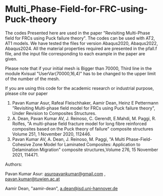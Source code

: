 # Multi_Phase-Field-for-FRC-using-Puck-theory

The codes Presented here are used in the paper "Revisiting Multi-Phase field for FRCs using Puck failure theory". The codes can be used with AT2, AT1 models. We have tested the files for version Abaqus2020, Abaqus2022, Abaqus2024. 
All the material properties required are presented in the pfall.f file, and the input file corresponding to each example in the paper are given. 

Please note that if your initial mesh is Bigger than 70000, Third line in the module Kvisual "UserVar(70000,16,4)" has to be changed to the upper limit of the number of the mesh. 

If you are using this code for the academic research or industrial purpose, please cite our paper 



1. Pavan Kumar Asur, Rafeal Fleischhaker, Aamir Dean, Heinz E Pettermann "Revisiting Multi-phase field model for FRCs using Puck failure theory", Under Revision to Composites Structures.
2. A. Dean, Pavan Kumar AV, J. Reinoso, C. Gerendt, E.Mahdi, M. Paggi, R. Rolfes, "A multi-phase field fracture model for long fibre reinforced composites based on the Puck theory of failure" composite structures Volume 251, 1 November 2020, 112446.
3.  Pavan Kumar AV, A. Dean, J. Reinoso, M. Paggi, "A Multi Phase-Field-Cohesive Zone Model for Laminated Composites: Application to Delamination Migration" composite structures,Volume 276, 15 November 2021, 114471.


Authors: 

Pavan Kumar Asur: asurpavankumar@gmail.com , pavan.kumar@tuwien.ac.at

Aamir Dean, "aamir-dean", a.dean@isd.uni-hannover.de
